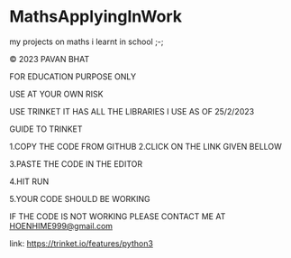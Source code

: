 # MathsApplyingInWork
my projects on maths i learnt in school ;-;

© 2023 PAVAN BHAT

FOR EDUCATION PURPOSE ONLY

USE AT YOUR OWN RISK

USE TRINKET IT HAS ALL THE LIBRARIES I USE AS OF 25/2/2023

GUIDE TO TRINKET

1.COPY THE CODE FROM GITHUB
2.CLICK ON THE LINK GIVEN BELLOW

3.PASTE THE CODE IN THE EDITOR

4.HIT RUN

5.YOUR CODE SHOULD BE WORKING


IF THE CODE IS NOT WORKING PLEASE CONTACT ME AT HOENHIME999@gmail.com

link: https://trinket.io/features/python3
